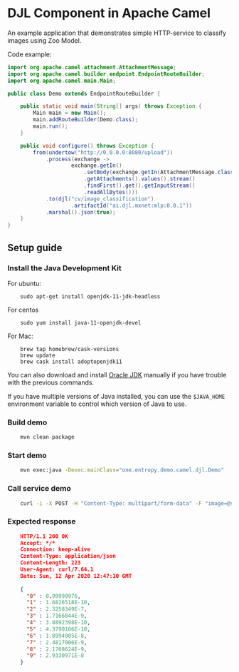 # DJL Component in Apache Camel

An example application that demonstrates simple HTTP-service to classify images using Zoo Model.

Code example:

```java
import org.apache.camel.attachment.AttachmentMessage;
import org.apache.camel.builder.endpoint.EndpointRouteBuilder;
import org.apache.camel.main.Main;

public class Demo extends EndpointRouteBuilder {

    public static void main(String[] args) throws Exception {
        Main main = new Main();
        main.addRouteBuilder(Demo.class);
        main.run();
    }

    public void configure() throws Exception {
        from(undertow("http://0.0.0.0:8080/upload"))
            .process(exchange ->
                    exchange.getIn()
                        .setBody(exchange.getIn(AttachmentMessage.class)
                        .getAttachments().values().stream()
                        .findFirst().get().getInputStream()
                        .readAllBytes()))
            .to(djl("cv/image_classification")
                    .artifactId("ai.djl.mxnet:mlp:0.0.1"))
            .marshal().json(true);
    }
}
```

## Setup guide

### Install the Java Development Kit
For ubuntu:
```
    sudo apt-get install openjdk-11-jdk-headless
```
For centos
```
    sudo yum install java-11-openjdk-devel
```
For Mac:
```
    brew tap homebrew/cask-versions
    brew update
    brew cask install adoptopenjdk11
```
You can also download and install [Oracle JDK](https://www.oracle.com/technetwork/java/javase/overview/index.html)
manually if you have trouble with the previous commands.

If you have multiple versions of Java installed, you can use the ```$JAVA_HOME``` environment
variable to control which version of Java to use.

### Build demo
```sh
    mvn clean package
```

### Start demo
```sh
    mvn exec:java -Dexec.mainClass="one.entropy.demo.camel.djl.Demo"
```  

### Call service demo
```sh
    curl -i -X POST -H "Content-Type: multipart/form-data" -F "image=@src/test/resources/10.png" http://localhost:8080/upload
```  

### Expected response
```json
    HTTP/1.1 200 OK
    Accept: */*
    Connection: keep-alive
    Content-Type: application/json
    Content-Length: 223
    User-Agent: curl/7.64.1
    Date: Sun, 12 Apr 2020 12:47:10 GMT
    
    {
      "0" : 0.99999976,
      "1" : 1.6826518E-10,
      "2" : 2.3258349E-7,
      "3" : 1.7166844E-9,
      "4" : 3.8892398E-10,
      "5" : 4.3790166E-10,
      "6" : 1.8994905E-8,
      "7" : 2.4817006E-9,
      "8" : 2.1708624E-9,
      "9" : 2.9330971E-8
    }
```  
